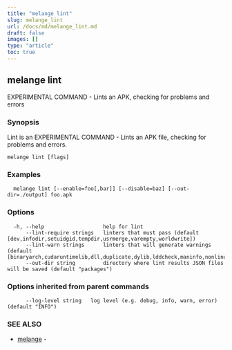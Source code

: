 ```yaml
---
title: "melange lint"
slug: melange_lint
url: /docs/md/melange_lint.md
draft: false
images: []
type: "article"
toc: true
---
```

## melange lint

EXPERIMENTAL COMMAND - Lints an APK, checking for problems and errors

### Synopsis

Lint is an EXPERIMENTAL COMMAND - Lints an APK file, checking for problems and errors.

```
melange lint [flags]
```

### Examples

```
  melange lint [--enable=foo[,bar]] [--disable=baz] [--out-dir=./output] foo.apk
```

### Options

```
  -h, --help                   help for lint
      --lint-require strings   linters that must pass (default [dev,infodir,setuidgid,tempdir,usrmerge,varempty,worldwrite])
      --lint-warn strings      linters that will generate warnings (default [binaryarch,cudaruntimelib,dll,duplicate,dylib,lddcheck,maninfo,nonlinux,object,opt,pkgconf,python/docs,python/multiple,python/test,sbom,srv,staticarchive,strip,unsupportedarch,usrlocal])
      --out-dir string         directory where lint results JSON files will be saved (default "packages")
```

### Options inherited from parent commands

```
      --log-level string   log level (e.g. debug, info, warn, error) (default "INFO")
```

### SEE ALSO

* [melange](/docs/md/melange.md)	 - 

